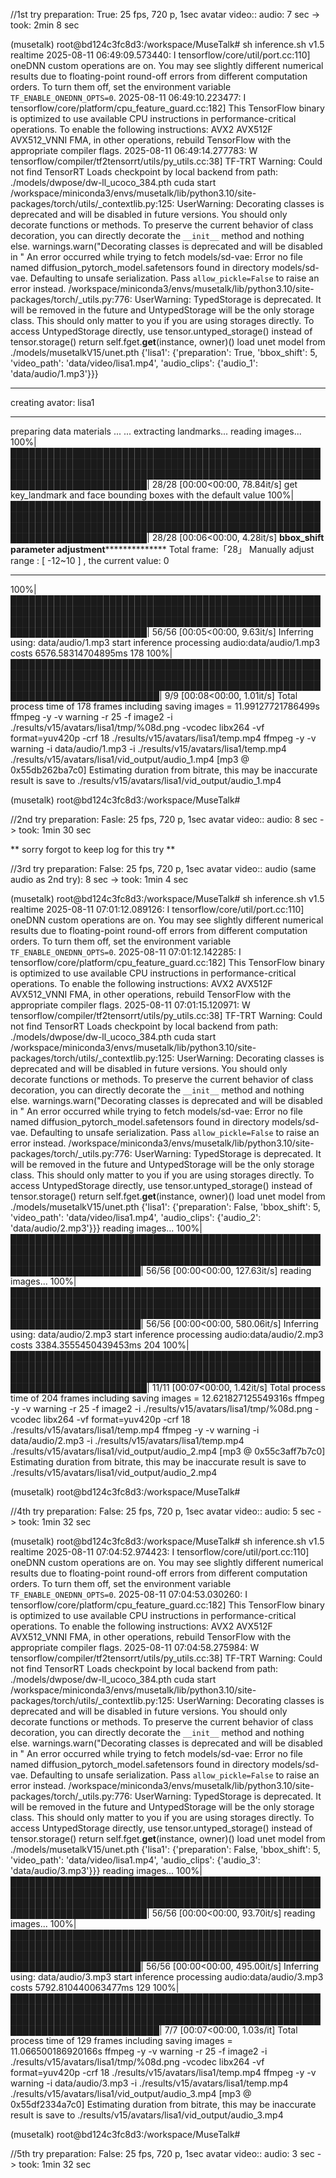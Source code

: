//1st try
preparation: True: 25 fps, 720 p, 1sec avatar video:: audio: 7 sec -> took: 2min 8 sec

(musetalk) root@bd124c3fc8d3:/workspace/MuseTalk# sh inference.sh v1.5 realtime
2025-08-11 06:49:09.573440: I tensorflow/core/util/port.cc:110] oneDNN custom operations are on. You may see slightly different numerical results due to floating-point round-off errors from different computation orders. To turn them off, set the environment variable `TF_ENABLE_ONEDNN_OPTS=0`.
2025-08-11 06:49:10.223477: I tensorflow/core/platform/cpu_feature_guard.cc:182] This TensorFlow binary is optimized to use available CPU instructions in performance-critical operations.
To enable the following instructions: AVX2 AVX512F AVX512_VNNI FMA, in other operations, rebuild TensorFlow with the appropriate compiler flags.
2025-08-11 06:49:14.277783: W tensorflow/compiler/tf2tensorrt/utils/py_utils.cc:38] TF-TRT Warning: Could not find TensorRT
Loads checkpoint by local backend from path: ./models/dwpose/dw-ll_ucoco_384.pth
cuda start
/workspace/miniconda3/envs/musetalk/lib/python3.10/site-packages/torch/utils/_contextlib.py:125: UserWarning: Decorating classes is deprecated and will be disabled in future versions. You should only decorate functions or methods. To preserve the current behavior of class decoration, you can directly decorate the `__init__` method and nothing else.
  warnings.warn("Decorating classes is deprecated and will be disabled in "
An error occurred while trying to fetch models/sd-vae: Error no file named diffusion_pytorch_model.safetensors found in directory models/sd-vae.
Defaulting to unsafe serialization. Pass `allow_pickle=False` to raise an error instead.
/workspace/miniconda3/envs/musetalk/lib/python3.10/site-packages/torch/_utils.py:776: UserWarning: TypedStorage is deprecated. It will be removed in the future and UntypedStorage will be the only storage class. This should only matter to you if you are using storages directly.  To access UntypedStorage directly, use tensor.untyped_storage() instead of tensor.storage()
  return self.fget.__get__(instance, owner)()
load unet model from ./models/musetalkV15/unet.pth
{'lisa1': {'preparation': True, 'bbox_shift': 5, 'video_path': 'data/video/lisa1.mp4', 'audio_clips': {'audio_1': 'data/audio/1.mp3'}}}
*********************************
  creating avator: lisa1
*********************************
preparing data materials ... ...
extracting landmarks...
reading images...
100%|████████████████████████████████████████████████████████████████████████████████████████████████████████████████████████████████████████████████████████████████████████████| 28/28 [00:00<00:00, 78.84it/s]
get key_landmark and face bounding boxes with the default value
100%|████████████████████████████████████████████████████████████████████████████████████████████████████████████████████████████████████████████████████████████████████████████| 28/28 [00:06<00:00,  4.28it/s]
********************************************bbox_shift parameter adjustment**********************************************************
Total frame:「28」 Manually adjust range : [ -12~10 ] , the current value: 0
*************************************************************************************************************************************
100%|████████████████████████████████████████████████████████████████████████████████████████████████████████████████████████████████████████████████████████████████████████████| 56/56 [00:05<00:00,  9.63it/s]
Inferring using: data/audio/1.mp3
start inference
processing audio:data/audio/1.mp3 costs 6576.58314704895ms
178
100%|██████████████████████████████████████████████████████████████████████████████████████████████████████████████████████████████████████████████████████████████████████████████| 9/9 [00:08<00:00,  1.01it/s]
Total process time of 178 frames including saving images = 11.99127721786499s
ffmpeg -y -v warning -r 25 -f image2 -i ./results/v15/avatars/lisa1/tmp/%08d.png -vcodec libx264 -vf format=yuv420p -crf 18 ./results/v15/avatars/lisa1/temp.mp4
ffmpeg -y -v warning -i data/audio/1.mp3 -i ./results/v15/avatars/lisa1/temp.mp4 ./results/v15/avatars/lisa1/vid_output/audio_1.mp4
[mp3 @ 0x55db262ba7c0] Estimating duration from bitrate, this may be inaccurate
result is save to ./results/v15/avatars/lisa1/vid_output/audio_1.mp4

(musetalk) root@bd124c3fc8d3:/workspace/MuseTalk#

//2nd try
preparation: Fasle: 25 fps, 720 p, 1sec avatar video:: audio: 8 sec -> took: 1min 30 sec

** sorry forgot to keep log for this try **

//3rd try
preparation: False: 25 fps, 720 p, 1sec avatar video:: audio (same audio as 2nd try): 8 sec -> took: 1min 4 sec

(musetalk) root@bd124c3fc8d3:/workspace/MuseTalk# sh inference.sh v1.5 realtime
2025-08-11 07:01:12.089126: I tensorflow/core/util/port.cc:110] oneDNN custom operations are on. You may see slightly different numerical results due to floating-point round-off errors from different computation orders. To turn them off, set the environment variable `TF_ENABLE_ONEDNN_OPTS=0`.
2025-08-11 07:01:12.142285: I tensorflow/core/platform/cpu_feature_guard.cc:182] This TensorFlow binary is optimized to use available CPU instructions in performance-critical operations.
To enable the following instructions: AVX2 AVX512F AVX512_VNNI FMA, in other operations, rebuild TensorFlow with the appropriate compiler flags.
2025-08-11 07:01:15.120971: W tensorflow/compiler/tf2tensorrt/utils/py_utils.cc:38] TF-TRT Warning: Could not find TensorRT
Loads checkpoint by local backend from path: ./models/dwpose/dw-ll_ucoco_384.pth
cuda start
/workspace/miniconda3/envs/musetalk/lib/python3.10/site-packages/torch/utils/_contextlib.py:125: UserWarning: Decorating classes is deprecated and will be disabled in future versions. You should only decorate functions or methods. To preserve the current behavior of class decoration, you can directly decorate the `__init__` method and nothing else.
  warnings.warn("Decorating classes is deprecated and will be disabled in "
An error occurred while trying to fetch models/sd-vae: Error no file named diffusion_pytorch_model.safetensors found in directory models/sd-vae.
Defaulting to unsafe serialization. Pass `allow_pickle=False` to raise an error instead.
/workspace/miniconda3/envs/musetalk/lib/python3.10/site-packages/torch/_utils.py:776: UserWarning: TypedStorage is deprecated. It will be removed in the future and UntypedStorage will be the only storage class. This should only matter to you if you are using storages directly.  To access UntypedStorage directly, use tensor.untyped_storage() instead of tensor.storage()
  return self.fget.__get__(instance, owner)()
load unet model from ./models/musetalkV15/unet.pth
{'lisa1': {'preparation': False, 'bbox_shift': 5, 'video_path': 'data/video/lisa1.mp4', 'audio_clips': {'audio_2': 'data/audio/2.mp3'}}}
reading images...
100%|███████████████████████████████████████████████████████████████████████████████████████████████████████████████████████████████████████████████████████████████████████████| 56/56 [00:00<00:00, 127.63it/s]
reading images...
100%|███████████████████████████████████████████████████████████████████████████████████████████████████████████████████████████████████████████████████████████████████████████| 56/56 [00:00<00:00, 580.06it/s]
Inferring using: data/audio/2.mp3
start inference
processing audio:data/audio/2.mp3 costs 3384.3555450439453ms
204
100%|████████████████████████████████████████████████████████████████████████████████████████████████████████████████████████████████████████████████████████████████████████████| 11/11 [00:07<00:00,  1.42it/s]
Total process time of 204 frames including saving images = 12.621827125549316s
ffmpeg -y -v warning -r 25 -f image2 -i ./results/v15/avatars/lisa1/tmp/%08d.png -vcodec libx264 -vf format=yuv420p -crf 18 ./results/v15/avatars/lisa1/temp.mp4
ffmpeg -y -v warning -i data/audio/2.mp3 -i ./results/v15/avatars/lisa1/temp.mp4 ./results/v15/avatars/lisa1/vid_output/audio_2.mp4
[mp3 @ 0x55c3aff7b7c0] Estimating duration from bitrate, this may be inaccurate
result is save to ./results/v15/avatars/lisa1/vid_output/audio_2.mp4

(musetalk) root@bd124c3fc8d3:/workspace/MuseTalk#

//4th try
preparation: False: 25 fps, 720 p, 1sec avatar video:: audio: 5 sec -> took: 1min 32 sec

(musetalk) root@bd124c3fc8d3:/workspace/MuseTalk# sh inference.sh v1.5 realtime
2025-08-11 07:04:52.974423: I tensorflow/core/util/port.cc:110] oneDNN custom operations are on. You may see slightly different numerical results due to floating-point round-off errors from different computation orders. To turn them off, set the environment variable `TF_ENABLE_ONEDNN_OPTS=0`.
2025-08-11 07:04:53.030260: I tensorflow/core/platform/cpu_feature_guard.cc:182] This TensorFlow binary is optimized to use available CPU instructions in performance-critical operations.
To enable the following instructions: AVX2 AVX512F AVX512_VNNI FMA, in other operations, rebuild TensorFlow with the appropriate compiler flags.
2025-08-11 07:04:58.275984: W tensorflow/compiler/tf2tensorrt/utils/py_utils.cc:38] TF-TRT Warning: Could not find TensorRT
Loads checkpoint by local backend from path: ./models/dwpose/dw-ll_ucoco_384.pth
cuda start
/workspace/miniconda3/envs/musetalk/lib/python3.10/site-packages/torch/utils/_contextlib.py:125: UserWarning: Decorating classes is deprecated and will be disabled in future versions. You should only decorate functions or methods. To preserve the current behavior of class decoration, you can directly decorate the `__init__` method and nothing else.
  warnings.warn("Decorating classes is deprecated and will be disabled in "
An error occurred while trying to fetch models/sd-vae: Error no file named diffusion_pytorch_model.safetensors found in directory models/sd-vae.
Defaulting to unsafe serialization. Pass `allow_pickle=False` to raise an error instead.
/workspace/miniconda3/envs/musetalk/lib/python3.10/site-packages/torch/_utils.py:776: UserWarning: TypedStorage is deprecated. It will be removed in the future and UntypedStorage will be the only storage class. This should only matter to you if you are using storages directly.  To access UntypedStorage directly, use tensor.untyped_storage() instead of tensor.storage()
  return self.fget.__get__(instance, owner)()
load unet model from ./models/musetalkV15/unet.pth
{'lisa1': {'preparation': False, 'bbox_shift': 5, 'video_path': 'data/video/lisa1.mp4', 'audio_clips': {'audio_3': 'data/audio/3.mp3'}}}
reading images...
100%|████████████████████████████████████████████████████████████████████████████████████████████████████████████████████████████████████████████████████████████████████████████| 56/56 [00:00<00:00, 93.70it/s]
reading images...
100%|███████████████████████████████████████████████████████████████████████████████████████████████████████████████████████████████████████████████████████████████████████████| 56/56 [00:00<00:00, 495.00it/s]
Inferring using: data/audio/3.mp3
start inference
processing audio:data/audio/3.mp3 costs 5792.810440063477ms
129
100%|██████████████████████████████████████████████████████████████████████████████████████████████████████████████████████████████████████████████████████████████████████████████| 7/7 [00:07<00:00,  1.03s/it]
Total process time of 129 frames including saving images = 11.066500186920166s
ffmpeg -y -v warning -r 25 -f image2 -i ./results/v15/avatars/lisa1/tmp/%08d.png -vcodec libx264 -vf format=yuv420p -crf 18 ./results/v15/avatars/lisa1/temp.mp4
ffmpeg -y -v warning -i data/audio/3.mp3 -i ./results/v15/avatars/lisa1/temp.mp4 ./results/v15/avatars/lisa1/vid_output/audio_3.mp4
[mp3 @ 0x55df2334a7c0] Estimating duration from bitrate, this may be inaccurate
result is save to ./results/v15/avatars/lisa1/vid_output/audio_3.mp4

(musetalk) root@bd124c3fc8d3:/workspace/MuseTalk#

//5th try
preparation: False: 25 fps, 720 p, 1sec avatar video:: audio: 3 sec -> took: 1min 32 sec